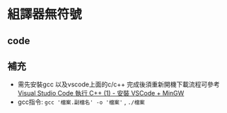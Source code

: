 # 組譯器無符號
## code

## 補充
* 需先安裝gcc 以及vscode上面的c/c++ 完成後須重新開機下載流程可參考 [Visual Studio Code 執行 C++ (1) - 安裝 VSCode + MinGW](https://ithelp.ithome.com.tw/articles/10190235)
* gcc指令: ``` gcc '檔案.副檔名' -o '檔案' ``` , ```./檔案```
